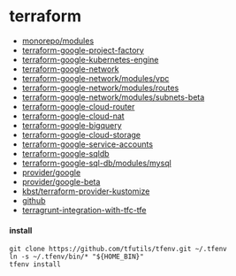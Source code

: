 # terraform

* [monorepo/modules](https://github.com/neuralnetes/infra-modules)
* [terraform-google-project-factory](https://github.com/terraform-google-modules/terraform-google-project-factory)
* [terraform-google-kubernetes-engine](https://github.com/terraform-google-modules/terraform-google-kubernetes-engine)
* [terraform-google-network](https://github.com/gruntwork-io/terraform-google-network)
* [terraform-google-network/modules/vpc](https://github.com/terraform-google-modules/terraform-google-network/tree/master/modules/vpc)
* [terraform-google-network/modules/routes](https://github.com/terraform-google-modules/terraform-google-network/tree/master/modules/routes)
* [terraform-google-network/modules/subnets-beta](https://github.com/terraform-google-modules/terraform-google-network/tree/master/modules/subnets-beta)
* [terraform-google-cloud-router](https://github.com/terraform-google-modules/terraform-google-cloud-router)
* [terraform-google-cloud-nat](https://github.com/terraform-google-modules/terraform-google-cloud-nat)
* [terraform-google-bigquery](https://github.com/terraform-google-modules/terraform-google-bigquery)
* [terraform-google-cloud-storage](https://github.com/terraform-google-modules/terraform-google-cloud-storage)
* [terraform-google-service-accounts](https://github.com/terraform-google-modules/terraform-google-service-accounts)
* [terraform-google-sqldb](https://github.com/terraform-google-modules/terraform-google-sql-db)
* [terraform-google-sql-db/modules/mysql](https://github.com/terraform-google-modules/terraform-google-sql-db/tree/master/modules/mysql)
* [provider/google](https://registry.terraform.io/providers/hashicorp/google/latest)
* [provider/google-beta](https://registry.terraform.io/providers/hashicorp/google/latest)
* [kbst/terraform-provider-kustomize](https://registry.terraform.io/providers/kbst/kustomization/latest/docs)
* [github](https://registry.terraform.io/providers/hashicorp/github/latest)
* [terragrunt-integration-with-tfc-tfe](https://gruntwork.io/guides/foundations/how-to-use-gruntwork-infrastructure-as-code-library#integration_with_tfc_tfe)


#### install

```
git clone https://github.com/tfutils/tfenv.git ~/.tfenv
ln -s ~/.tfenv/bin/* "${HOME_BIN}"
tfenv install
```
